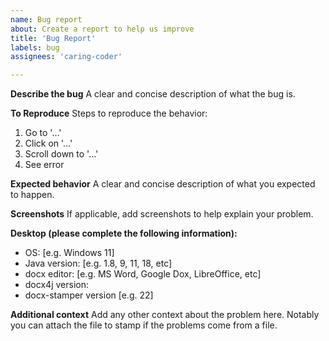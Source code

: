 ```yaml
---
name: Bug report
about: Create a report to help us improve
title: 'Bug Report'
labels: bug
assignees: 'caring-coder'

---
```


**Describe the bug**
A clear and concise description of what the bug is.

**To Reproduce**
Steps to reproduce the behavior:

1. Go to '…'
2. Click on '…'
3. Scroll down to '…'
4. See error

**Expected behavior**
A clear and concise description of what you expected to happen.

**Screenshots**
If applicable, add screenshots to help explain your problem.

**Desktop (please complete the following information):**
 - OS: [e.g. Windows 11]
 - Java version: [e.g. 1.8, 9, 11, 18, etc]
 - docx editor: [e.g. MS Word, Google Dox, LibreOffice, etc]
 - docx4j version: 
 - docx-stamper version [e.g. 22]

**Additional context**
Add any other context about the problem here.
Notably you can attach the file to stamp if the problems come from a file.
